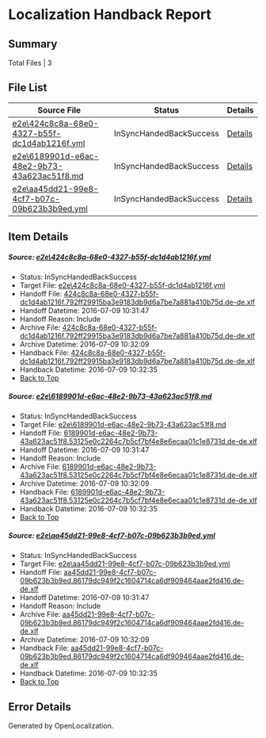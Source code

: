 # <a name='report-top'></a> Localization Handback Report

## Summary
 Total Files | 3

## File List
 Source File | Status | Details 
 ----------- | ------ | ------- 
 [e2e\424c8c8a-68e0-4327-b55f-dc1d4ab1216f.yml](https://github.com/OpenLocalizationTestOrg/oltest/blob/875836c880e56c0bcdf6d0362810c307445ca49e/e2e/424c8c8a-68e0-4327-b55f-dc1d4ab1216f.yml) | InSyncHandedBackSuccess | [Details](#7356fa0dcddc7dcab00f7de4ebc05f55cf3a9cc12)
 [e2e\6189901d-e6ac-48e2-9b73-43a623ac51f8.md](https://github.com/OpenLocalizationTestOrg/oltest/blob/875836c880e56c0bcdf6d0362810c307445ca49e/e2e/6189901d-e6ac-48e2-9b73-43a623ac51f8.md) | InSyncHandedBackSuccess | [Details](#de8a967b663f4831a24c715341b06e9429afc9e43)
 [e2e\aa45dd21-99e8-4cf7-b07c-09b623b3b9ed.yml](https://github.com/OpenLocalizationTestOrg/oltest/blob/875836c880e56c0bcdf6d0362810c307445ca49e/e2e/aa45dd21-99e8-4cf7-b07c-09b623b3b9ed.yml) | InSyncHandedBackSuccess | [Details](#acbcc408e2e75db5aa0536d82795b1132c63cc394)

## Item Details
##### <a name='7356fa0dcddc7dcab00f7de4ebc05f55cf3a9cc12'></a> Source: [e2e\424c8c8a-68e0-4327-b55f-dc1d4ab1216f.yml](https://github.com/OpenLocalizationTestOrg/oltest/blob/875836c880e56c0bcdf6d0362810c307445ca49e/e2e/424c8c8a-68e0-4327-b55f-dc1d4ab1216f.yml)
* Status: InSyncHandedBackSuccess
* Target File: [e2e\424c8c8a-68e0-4327-b55f-dc1d4ab1216f.yml](https://github.com/OpenLocalizationTestOrg/oltest-dede-fly/blob/28a174211671de89e658e15edc42d2967392deac/e2e/424c8c8a-68e0-4327-b55f-dc1d4ab1216f.yml)
* Handoff File: [424c8c8a-68e0-4327-b55f-dc1d4ab1216f.792ff29915ba3e9183db9d6a7be7a881a410b75d.de-de.xlf](https://github.com/OpenLocalizationTestOrg/olhandoff-e2e/blob/a16c9ccd864949388a67d6719d393308ade9f75d/ol-handoff/OpenLocalizationTestOrg/oltest-dede-fly/ci/ht/424c8c8a-68e0-4327-b55f-dc1d4ab1216f.792ff29915ba3e9183db9d6a7be7a881a410b75d.de-de.xlf)
* Handoff Datetime: 2016-07-09 10:31:47
* Handoff Reason: Include
* Archive File: [424c8c8a-68e0-4327-b55f-dc1d4ab1216f.792ff29915ba3e9183db9d6a7be7a881a410b75d.de-de.xlf](https://github.com/OpenLocalizationTestOrg/olhandoff-e2e/blob/3a58e719273c840091bb1d1f14d58a7b0e043347/ol-archive/OpenLocalizationTestOrg/oltest-dede-fly/ci/ht/424c8c8a-68e0-4327-b55f-dc1d4ab1216f.792ff29915ba3e9183db9d6a7be7a881a410b75d.de-de.xlf)
* Archive Datetime: 2016-07-09 10:32:09
* Handback File: [424c8c8a-68e0-4327-b55f-dc1d4ab1216f.792ff29915ba3e9183db9d6a7be7a881a410b75d.de-de.xlf](https://github.com/OpenLocalizationTestOrg/olhandback-e2e/blob/00e45b60eb0a34f16738dc3dbc9647cf1267351a/ol-handback/OpenLocalizationTestOrg/oltest-dede-fly/ci/ht/424c8c8a-68e0-4327-b55f-dc1d4ab1216f.792ff29915ba3e9183db9d6a7be7a881a410b75d.de-de.xlf)
* Handback Datetime: 2016-07-09 10:32:35
* [Back to Top](#report-top)

##### <a name='de8a967b663f4831a24c715341b06e9429afc9e43'></a> Source: [e2e\6189901d-e6ac-48e2-9b73-43a623ac51f8.md](https://github.com/OpenLocalizationTestOrg/oltest/blob/875836c880e56c0bcdf6d0362810c307445ca49e/e2e/6189901d-e6ac-48e2-9b73-43a623ac51f8.md)
* Status: InSyncHandedBackSuccess
* Target File: [e2e\6189901d-e6ac-48e2-9b73-43a623ac51f8.md](https://github.com/OpenLocalizationTestOrg/oltest-dede-fly/blob/28a174211671de89e658e15edc42d2967392deac/e2e/6189901d-e6ac-48e2-9b73-43a623ac51f8.md)
* Handoff File: [6189901d-e6ac-48e2-9b73-43a623ac51f8.53125e0c2264c7b5cf7bf4e8e6ecaa01c1e8731d.de-de.xlf](https://github.com/OpenLocalizationTestOrg/olhandoff-e2e/blob/a16c9ccd864949388a67d6719d393308ade9f75d/ol-handoff/OpenLocalizationTestOrg/oltest-dede-fly/ci/ht/6189901d-e6ac-48e2-9b73-43a623ac51f8.53125e0c2264c7b5cf7bf4e8e6ecaa01c1e8731d.de-de.xlf)
* Handoff Datetime: 2016-07-09 10:31:47
* Handoff Reason: Include
* Archive File: [6189901d-e6ac-48e2-9b73-43a623ac51f8.53125e0c2264c7b5cf7bf4e8e6ecaa01c1e8731d.de-de.xlf](https://github.com/OpenLocalizationTestOrg/olhandoff-e2e/blob/3a58e719273c840091bb1d1f14d58a7b0e043347/ol-archive/OpenLocalizationTestOrg/oltest-dede-fly/ci/ht/6189901d-e6ac-48e2-9b73-43a623ac51f8.53125e0c2264c7b5cf7bf4e8e6ecaa01c1e8731d.de-de.xlf)
* Archive Datetime: 2016-07-09 10:32:09
* Handback File: [6189901d-e6ac-48e2-9b73-43a623ac51f8.53125e0c2264c7b5cf7bf4e8e6ecaa01c1e8731d.de-de.xlf](https://github.com/OpenLocalizationTestOrg/olhandback-e2e/blob/00e45b60eb0a34f16738dc3dbc9647cf1267351a/ol-handback/OpenLocalizationTestOrg/oltest-dede-fly/ci/ht/6189901d-e6ac-48e2-9b73-43a623ac51f8.53125e0c2264c7b5cf7bf4e8e6ecaa01c1e8731d.de-de.xlf)
* Handback Datetime: 2016-07-09 10:32:35
* [Back to Top](#report-top)

##### <a name='acbcc408e2e75db5aa0536d82795b1132c63cc394'></a> Source: [e2e\aa45dd21-99e8-4cf7-b07c-09b623b3b9ed.yml](https://github.com/OpenLocalizationTestOrg/oltest/blob/875836c880e56c0bcdf6d0362810c307445ca49e/e2e/aa45dd21-99e8-4cf7-b07c-09b623b3b9ed.yml)
* Status: InSyncHandedBackSuccess
* Target File: [e2e\aa45dd21-99e8-4cf7-b07c-09b623b3b9ed.yml](https://github.com/OpenLocalizationTestOrg/oltest-dede-fly/blob/28a174211671de89e658e15edc42d2967392deac/e2e/aa45dd21-99e8-4cf7-b07c-09b623b3b9ed.yml)
* Handoff File: [aa45dd21-99e8-4cf7-b07c-09b623b3b9ed.86179dc949f2c1604714ca6df909464aae2fd416.de-de.xlf](https://github.com/OpenLocalizationTestOrg/olhandoff-e2e/blob/a16c9ccd864949388a67d6719d393308ade9f75d/ol-handoff/OpenLocalizationTestOrg/oltest-dede-fly/ci/ht/aa45dd21-99e8-4cf7-b07c-09b623b3b9ed.86179dc949f2c1604714ca6df909464aae2fd416.de-de.xlf)
* Handoff Datetime: 2016-07-09 10:31:47
* Handoff Reason: Include
* Archive File: [aa45dd21-99e8-4cf7-b07c-09b623b3b9ed.86179dc949f2c1604714ca6df909464aae2fd416.de-de.xlf](https://github.com/OpenLocalizationTestOrg/olhandoff-e2e/blob/3a58e719273c840091bb1d1f14d58a7b0e043347/ol-archive/OpenLocalizationTestOrg/oltest-dede-fly/ci/ht/aa45dd21-99e8-4cf7-b07c-09b623b3b9ed.86179dc949f2c1604714ca6df909464aae2fd416.de-de.xlf)
* Archive Datetime: 2016-07-09 10:32:09
* Handback File: [aa45dd21-99e8-4cf7-b07c-09b623b3b9ed.86179dc949f2c1604714ca6df909464aae2fd416.de-de.xlf](https://github.com/OpenLocalizationTestOrg/olhandback-e2e/blob/00e45b60eb0a34f16738dc3dbc9647cf1267351a/ol-handback/OpenLocalizationTestOrg/oltest-dede-fly/ci/ht/aa45dd21-99e8-4cf7-b07c-09b623b3b9ed.86179dc949f2c1604714ca6df909464aae2fd416.de-de.xlf)
* Handback Datetime: 2016-07-09 10:32:35
* [Back to Top](#report-top)


## Error Details

Generated by OpenLocalization.
